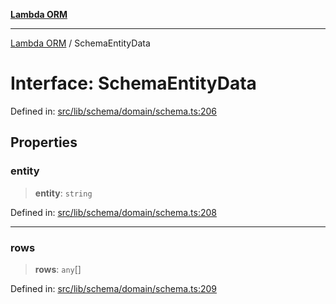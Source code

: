 [**Lambda ORM**](../README.md)

***

[Lambda ORM](../README.md) / SchemaEntityData

# Interface: SchemaEntityData

Defined in: [src/lib/schema/domain/schema.ts:206](https://github.com/lambda-orm/lambdaorm-base/blob/5f10bdc7d0f008296efbcbe89bc2bf1ed03aaaef/src/lib/schema/domain/schema.ts#L206)

## Properties

### entity

> **entity**: `string`

Defined in: [src/lib/schema/domain/schema.ts:208](https://github.com/lambda-orm/lambdaorm-base/blob/5f10bdc7d0f008296efbcbe89bc2bf1ed03aaaef/src/lib/schema/domain/schema.ts#L208)

***

### rows

> **rows**: `any`[]

Defined in: [src/lib/schema/domain/schema.ts:209](https://github.com/lambda-orm/lambdaorm-base/blob/5f10bdc7d0f008296efbcbe89bc2bf1ed03aaaef/src/lib/schema/domain/schema.ts#L209)
